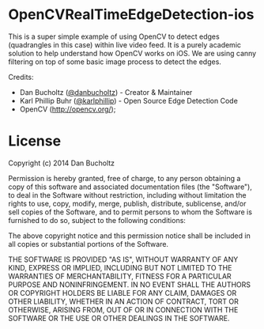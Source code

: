 # OpenCVRealTimeEdgeDetection-ios 

This is a super simple example of using OpenCV to detect edges (quadrangles in this case) within live video feed.  It is a purely academic solution to help understand how OpenCV works on iOS.  We are using canny filtering on top of some basic image process to detect the edges.

Credits:
- Dan Bucholtz (<a href="http://twitter.com/danbucholtz">@danbucholtz</a>) - Creator & Maintainer
- Karl Phillip Buhr (<a href="https://twitter.com/karlphillip">@karlphillip</a>) - Open Source Edge Detection Code
- OpenCV (<a href="http://opencv.org/">http://opencv.org/</a>);

# License
Copyright (c) 2014 Dan Bucholtz

Permission is hereby granted, free of charge, to any person obtaining a copy of this software and associated documentation files (the "Software"), to deal in the Software without restriction, including without limitation the rights to use, copy, modify, merge, publish, distribute, sublicense, and/or sell copies of the Software, and to permit persons to whom the Software is furnished to do so, subject to the following conditions:

The above copyright notice and this permission notice shall be included in all copies or substantial portions of the Software.

THE SOFTWARE IS PROVIDED "AS IS", WITHOUT WARRANTY OF ANY KIND, EXPRESS OR IMPLIED, INCLUDING BUT NOT LIMITED TO THE WARRANTIES OF MERCHANTABILITY, FITNESS FOR A PARTICULAR PURPOSE AND NONINFRINGEMENT. IN NO EVENT SHALL THE AUTHORS OR COPYRIGHT HOLDERS BE LIABLE FOR ANY CLAIM, DAMAGES OR OTHER LIABILITY, WHETHER IN AN ACTION OF CONTRACT, TORT OR OTHERWISE, ARISING FROM, OUT OF OR IN CONNECTION WITH THE SOFTWARE OR THE USE OR OTHER DEALINGS IN THE SOFTWARE.